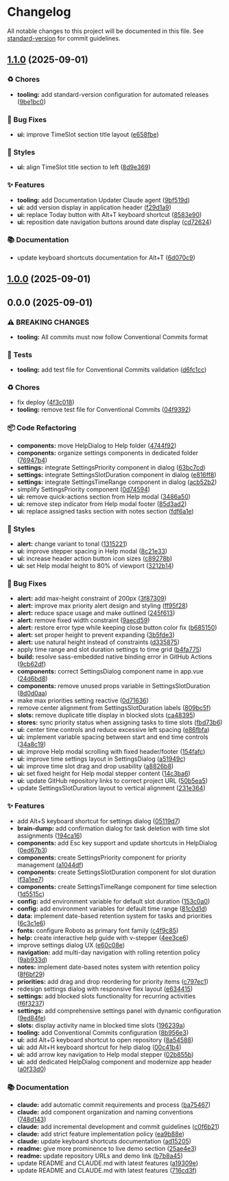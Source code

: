# Changelog

All notable changes to this project will be documented in this file. See [standard-version](https://github.com/conventional-changelog/standard-version) for commit guidelines.

## [1.1.0](https://github.com/altea-abs/time-boxing/compare/v1.0.0...v1.1.0) (2025-09-01)


### ♻️ Chores

* **tooling:** add standard-version configuration for automated releases ([9be1bc0](https://github.com/altea-abs/time-boxing/commit/9be1bc0dfc0aa7c6410b6417f65c85ebf21d0b91))


### 🐛 Bug Fixes

* **ui:** improve TimeSlot section title layout ([e658fbe](https://github.com/altea-abs/time-boxing/commit/e658fbe8d1c4016ae63dd44cb8c0a9f1db2c8cb2))


### 💎 Styles

* **ui:** align TimeSlot title section to left ([8d9e369](https://github.com/altea-abs/time-boxing/commit/8d9e3694e9f04ee8249cbd0cb7577f8b8dc52a74))


### ✨ Features

* **tooling:** add Documentation Updater Claude agent ([9bf519d](https://github.com/altea-abs/time-boxing/commit/9bf519d5f99e9c1ce04823fb627478d2cf946180))
* **ui:** add version display in application header ([f29d1a9](https://github.com/altea-abs/time-boxing/commit/f29d1a93314b7e8a80e5a88e8687da6ffe5a1ca2))
* **ui:** replace Today button with Alt+T keyboard shortcut ([8583e90](https://github.com/altea-abs/time-boxing/commit/8583e905ee06431b669aa8cfa3e973f0798b091c))
* **ui:** reposition date navigation buttons around date display ([cd72624](https://github.com/altea-abs/time-boxing/commit/cd72624f03f959def57e72df9aea5a22083e468e))


### 📚 Documentation

* update keyboard shortcuts documentation for Alt+T ([6d070c9](https://github.com/altea-abs/time-boxing/commit/6d070c97a6e315ecd261aca38c3b5a352c2d6226))

## [1.0.0](https://github.com/altea-abs/time-boxing/compare/v0.0.0...v1.0.0) (2025-09-01)

## 0.0.0 (2025-09-01)


### ⚠ BREAKING CHANGES

* **tooling:** All commits must now follow Conventional Commits format

### 🚨 Tests

* **tooling:** add test file for Conventional Commits validation ([d6fc1cc](https://github.com/altea-abs/time-boxing/commit/d6fc1cce3fa06dfae837c921c689f4e9a27bb63b))


### ♻️ Chores

* fix deploy ([4f3c018](https://github.com/altea-abs/time-boxing/commit/4f3c018d58b40b3590a84107ddbbad63d5d6cb42))
* **tooling:** remove test file for Conventional Commits ([04f9392](https://github.com/altea-abs/time-boxing/commit/04f93921f2bdd866cfb04f1ba9ec88c24185d3d5))


### 📦 Code Refactoring

* **components:** move HelpDialog to Help folder ([4744f92](https://github.com/altea-abs/time-boxing/commit/4744f92a2aaa042b57cee40347f765efee2d8856))
* **components:** organize settings components in dedicated folder ([76947b4](https://github.com/altea-abs/time-boxing/commit/76947b4e8bb615d7dc324faad7a3042fb78fe51e))
* **settings:** integrate SettingsPriority component in dialog ([63bc7cd](https://github.com/altea-abs/time-boxing/commit/63bc7cdace8b21b5e8646860c36d647536976133))
* **settings:** integrate SettingsSlotDuration component in dialog ([e816ff8](https://github.com/altea-abs/time-boxing/commit/e816ff8469702e0af6323424210808a55f9361e7))
* **settings:** integrate SettingsTimeRange component in dialog ([acb52b2](https://github.com/altea-abs/time-boxing/commit/acb52b2836f72ebc8a72bf6c26569daeda257004))
* simplify SettingsPriority component ([0d74594](https://github.com/altea-abs/time-boxing/commit/0d74594a0555b8d0e0c0bbdf78b75199e2b7ad38))
* **ui:** remove quick-actions section from Help modal ([3486a50](https://github.com/altea-abs/time-boxing/commit/3486a50ebb23613447f3528b651d0deb79044235))
* **ui:** remove step indicator from Help modal footer ([85d3ad2](https://github.com/altea-abs/time-boxing/commit/85d3ad25546565bbd77c4103f0aa07a4b2c530cb))
* **ui:** replace assigned tasks section with notes section ([fdf6a1e](https://github.com/altea-abs/time-boxing/commit/fdf6a1e3a64b177449dc835add0defae12ef0765))


### 💎 Styles

* **alert:** change variant to tonal ([1315221](https://github.com/altea-abs/time-boxing/commit/131522161c20a2cfdfa75d5c112caa0523757ee0))
* **ui:** improve stepper spacing in Help modal ([8c21e33](https://github.com/altea-abs/time-boxing/commit/8c21e3362cc99c1881ef974531a79be915da2dba))
* **ui:** increase header action button icon sizes ([c89278b](https://github.com/altea-abs/time-boxing/commit/c89278b997bd8d4871a44fa94c52b642692ecbb0))
* **ui:** set Help modal height to 80% of viewport ([3212b14](https://github.com/altea-abs/time-boxing/commit/3212b14c7004a58cb624025010de9ec0779002d7))


### 🐛 Bug Fixes

* **alert:** add max-height constraint of 200px ([3f87309](https://github.com/altea-abs/time-boxing/commit/3f8730950d3c79d06c2e4b841eedbe1b25f557d8))
* **alert:** improve max priority alert design and styling ([ff95f28](https://github.com/altea-abs/time-boxing/commit/ff95f289b37b542bb7efd15de40f5125cb290026))
* **alert:** reduce space usage and make outlined ([245f613](https://github.com/altea-abs/time-boxing/commit/245f61317b56858dec31b94ff30dd204fb8d8ce6))
* **alert:** remove fixed width constraint ([9aecd59](https://github.com/altea-abs/time-boxing/commit/9aecd59d55b3c3a259f2563fb8bd8c69a1938880))
* **alert:** restore error type while keeping close button color fix ([b685150](https://github.com/altea-abs/time-boxing/commit/b685150bcb1e233e9def4612b4af67d0fa4ff1e9))
* **alert:** set proper height to prevent expanding ([3b5fde3](https://github.com/altea-abs/time-boxing/commit/3b5fde309c9121c67a35e96bcf7b56e7f515c40c))
* **alert:** use natural height instead of constraints ([d335875](https://github.com/altea-abs/time-boxing/commit/d335875cebda0176ebaa4a663067a32276bf2564))
* apply time range and slot duration settings to time grid ([b4fa775](https://github.com/altea-abs/time-boxing/commit/b4fa775fa1cc6ee8d9e3c61db2713495cb02754b))
* **build:** resolve sass-embedded native binding error in GitHub Actions ([9cb62df](https://github.com/altea-abs/time-boxing/commit/9cb62dfe4e585f63cded019e5e2ae4b528a47f69))
* **components:** correct SettingsDialog component name in app.vue ([24d6bd8](https://github.com/altea-abs/time-boxing/commit/24d6bd87e9419c087b69179bb9414f267967d55c))
* **components:** remove unused props variable in SettingsSlotDuration ([8d0d0aa](https://github.com/altea-abs/time-boxing/commit/8d0d0aaf3967f5a9df1e05894193a7a5a3d12402))
* make max priorities setting reactive ([0d71636](https://github.com/altea-abs/time-boxing/commit/0d71636262dedf85b1fc0808b7cfd3d7c63b139d))
* remove center alignment from SettingsSlotDuration labels ([809bc5f](https://github.com/altea-abs/time-boxing/commit/809bc5f0ec70c9bf532170294031a4d0cc8bc481))
* **slots:** remove duplicate title display in blocked slots ([ca48395](https://github.com/altea-abs/time-boxing/commit/ca4839555ed533a25d83d8ab3ac37ecdc58e9f8f))
* **stores:** sync priority status when assigning tasks to time slots ([fbd73b6](https://github.com/altea-abs/time-boxing/commit/fbd73b60349b6bafb94c516802ac59bbc3e20473))
* **ui:** center time controls and reduce excessive left spacing ([e86fbfa](https://github.com/altea-abs/time-boxing/commit/e86fbfaf841527093fa4c632e5001b7a7f133c39))
* **ui:** implement variable spacing between start and end time controls ([34a8c19](https://github.com/altea-abs/time-boxing/commit/34a8c1954978b34490cee9b6b6cde0745094ad55))
* **ui:** improve Help modal scrolling with fixed header/footer ([154fafc](https://github.com/altea-abs/time-boxing/commit/154fafc22cc70bcea5b39561133b5a75bdf36c2e))
* **ui:** improve time settings layout in SettingsDialog ([a51949c](https://github.com/altea-abs/time-boxing/commit/a51949cf52b8c59e444e71d2cad0b857bba62540))
* **ui:** improve time slot drag and drop usability ([a8826b8](https://github.com/altea-abs/time-boxing/commit/a8826b8a8cbbf8ab1ab23820f2cbb3d6aeb25b7f))
* **ui:** set fixed height for Help modal stepper content ([14c3ba6](https://github.com/altea-abs/time-boxing/commit/14c3ba616b24a28ac09af9b5e2cde28bfd3267b6))
* **ui:** update GitHub repository links to correct project URL ([50b5ea5](https://github.com/altea-abs/time-boxing/commit/50b5ea56ebc3dd89ceb025a965294aec8a62e49e))
* update SettingsSlotDuration layout to vertical alignment ([231e364](https://github.com/altea-abs/time-boxing/commit/231e364dc0f55676305d6959a832bbb435a8c299))


### ✨ Features

* add Alt+S keyboard shortcut for settings dialog ([05119d7](https://github.com/altea-abs/time-boxing/commit/05119d7cb27e0f0c0f7557a58afac45161ec3e26))
* **brain-dump:** add confirmation dialog for task deletion with time slot assignments ([194ca16](https://github.com/altea-abs/time-boxing/commit/194ca1696d0652c0a007a1fff8a02e37a5dee21b))
* **components:** add Esc key support and update shortcuts in HelpDialog ([0ed67b3](https://github.com/altea-abs/time-boxing/commit/0ed67b30798b9452dcef725a544e2fe9ad73f2a1))
* **components:** create SettingsPriority component for priority management ([a1044df](https://github.com/altea-abs/time-boxing/commit/a1044df1f82c4c73569c2b617cccdd2404e9e032))
* **components:** create SettingsSlotDuration component for slot duration ([f3a1ee7](https://github.com/altea-abs/time-boxing/commit/f3a1ee70950529606a0e03f119e864e9f3b8151c))
* **components:** create SettingsTimeRange component for time selection ([1d5515c](https://github.com/altea-abs/time-boxing/commit/1d5515c7cb2714789b9e9d4ed0d6f148c736ea56))
* **config:** add environment variable for default slot duration ([153c0a0](https://github.com/altea-abs/time-boxing/commit/153c0a02fbd40a7e9b85252f885fbe39c497c776))
* **config:** add environment variables for default time range ([81c0d1d](https://github.com/altea-abs/time-boxing/commit/81c0d1df3802a2689dda6c0fd0f356dc8496f58a))
* **data:** implement date-based retention system for tasks and priorities ([6c3c1e6](https://github.com/altea-abs/time-boxing/commit/6c3c1e6aff7e561c39007bf14e529a28f08427ba))
* **fonts:** configure Roboto as primary font family ([c4f9c85](https://github.com/altea-abs/time-boxing/commit/c4f9c8574a817f90e1448dc56106b5ebec934af7))
* **help:** create interactive help guide with v-stepper ([4ee3ce6](https://github.com/altea-abs/time-boxing/commit/4ee3ce6da5fa41eaca19b472566bd9016b9f95c6))
* improve settings dialog UX ([e60c08e](https://github.com/altea-abs/time-boxing/commit/e60c08efa8e7fd9a03e34a6942c53b5a3f9cf957))
* **navigation:** add multi-day navigation with rolling retention policy ([9ab933d](https://github.com/altea-abs/time-boxing/commit/9ab933d1c5f8a4b6ceced6975a9de5cdd01a76c5))
* **notes:** implement date-based notes system with retention policy ([8f6bf29](https://github.com/altea-abs/time-boxing/commit/8f6bf29de034254ec5d653f7e8b7a59f012a7f0a))
* **priorities:** add drag and drop reordering for priority items ([c797ec1](https://github.com/altea-abs/time-boxing/commit/c797ec1ef1da5a5f2adc6b0a42a2328c2fb35e0d))
* redesign settings dialog with responsive flex layout ([e634415](https://github.com/altea-abs/time-boxing/commit/e6344155179905647e9a8e5c995429bf1de0af51))
* **settings:** add blocked slots functionality for recurring activities ([f6f3237](https://github.com/altea-abs/time-boxing/commit/f6f32379f88cd833781eae69bf386c05c34f0e7d))
* **settings:** add comprehensive settings panel with dynamic configuration ([9ed84fe](https://github.com/altea-abs/time-boxing/commit/9ed84fe7180460a54eff9b06a75a890c7243ceec))
* **slots:** display activity name in blocked time slots ([196239a](https://github.com/altea-abs/time-boxing/commit/196239a8f5705e7d353571aba7e50b04aab2c838))
* **tooling:** add Conventional Commits configuration ([8b956e3](https://github.com/altea-abs/time-boxing/commit/8b956e3e98166adbb1d77489f0b1caaf6711f5f2))
* **ui:** add Alt+G keyboard shortcut to open repository ([8a54588](https://github.com/altea-abs/time-boxing/commit/8a54588044524c5aecd2d336bd629b239523eb1a))
* **ui:** add Alt+H keyboard shortcut for help dialog ([00c41b4](https://github.com/altea-abs/time-boxing/commit/00c41b4f0c272291725069d1877b42a3aab6332f))
* **ui:** add arrow key navigation to Help modal stepper ([02b855b](https://github.com/altea-abs/time-boxing/commit/02b855b5a98fde13391241c341088295d6567b09))
* **ui:** add dedicated HelpDialog component and modernize app header ([a0f33d0](https://github.com/altea-abs/time-boxing/commit/a0f33d077ffffe070cbec47bb950599bc22424b6))


### 📚 Documentation

* **claude:** add automatic commit requirements and process ([ba75467](https://github.com/altea-abs/time-boxing/commit/ba7546767980495145a73573b76271d65432890d))
* **claude:** add component organization and naming conventions ([748d143](https://github.com/altea-abs/time-boxing/commit/748d1432be24a24d97229e4786893824de13277e))
* **claude:** add incremental development and commit guidelines ([c0f6b21](https://github.com/altea-abs/time-boxing/commit/c0f6b216c49e5339665767386b87cfcbe92714e9))
* **claude:** add strict feature implementation policy ([ea9b88e](https://github.com/altea-abs/time-boxing/commit/ea9b88e515494480e3c45e9e042c7c69b10d33bd))
* **claude:** update keyboard shortcuts documentation ([ad15205](https://github.com/altea-abs/time-boxing/commit/ad152059577ebf9d464acf93d0f565168bdb0719))
* **readme:** give more prominence to live demo section ([25ae4e3](https://github.com/altea-abs/time-boxing/commit/25ae4e322cbbb1092e3bfed372522a2994024a4f))
* **readme:** update repository URLs and demo link ([b7b8a45](https://github.com/altea-abs/time-boxing/commit/b7b8a45ee19f953243e5c681c3018433f2d1baad))
* update README and CLAUDE.md with latest features ([a19309e](https://github.com/altea-abs/time-boxing/commit/a19309e39b55d71010185c889eb29017081fa254))
* update README and CLAUDE.md with latest features ([716cd3f](https://github.com/altea-abs/time-boxing/commit/716cd3f3c6ab3d05dfa30c03d0a60be659663945))
